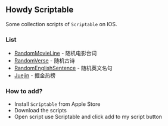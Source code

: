## Howdy Scriptable

Some collection scripts of `Scriptable` on IOS.

### List

+ [RandomMovieLine](./RandomMovieLine.js) - 随机电影台词
+ [RandomVerse](./RandomVerse.js) - 随机古诗
+ [RandomEnglishSentence](./RandomEnglishSentence.js) - 随机英文名句
+ [Juejin](./Juejin.js) - 掘金热榜

### How to add?

+ Install `Scriptable` from Apple Store
+ Download the scripts
+ Open script use Scriptable and click add to my script button